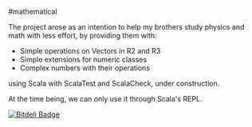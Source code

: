 #mathematical

The project arose as an intention to help my brothers study physics and math with less effort, by providing them with:

- Simple operations on Vectors in R2 and R3
- Simple extensions for numeric classes
- Complex numbers with their operations

using Scala with ScalaTest and ScalaCheck, under construction.

At the time being, we can only use it through Scala's REPL.





[![Bitdeli Badge](https://d2weczhvl823v0.cloudfront.net/tomduhourq/mathematical/trend.png)](https://bitdeli.com/free "Bitdeli Badge")

